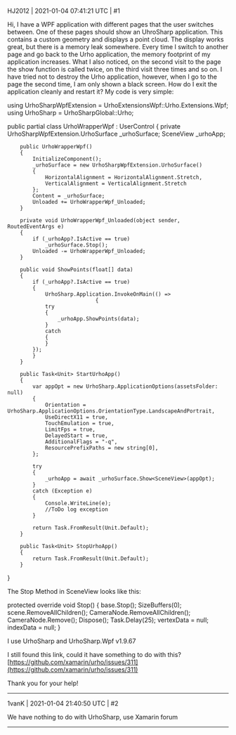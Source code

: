 HJ2012 | 2021-01-04 07:41:21 UTC | #1

Hi, I have a WPF application with different pages that the user switches between. One of these pages should show an UhroSharp application. This contains a custom geometry and displays a point cloud.
The display works great, but there is a memory leak somewhere. Every time I switch to another page and go back to the Urho application, the memory footprint of my application increases. What I also noticed, on the second visit to the page the show function is called twice, on the third visit three times and so on.
I have tried not to destroy the Urho application, however, when I go to the page the second time, I am only shown a black screen.
How do I exit the application cleanly and restart it?
My code is very simple:

using UrhoSharpWpfExtension = UrhoExtensionsWpf::Urho.Extensions.Wpf;
using UrhoSharp = UrhoSharpGlobal::Urho;

public partial class UrhoWrapperWpf : UserControl
    {
        private UrhoSharpWpfExtension.UrhoSurface _urhoSurface;
        SceneView _urhoApp;

        public UrhoWrapperWpf()
        {
            InitializeComponent();
            _urhoSurface = new UrhoSharpWpfExtension.UrhoSurface()
            {
                HorizontalAlignment = HorizontalAlignment.Stretch,
                VerticalAlignment = VerticalAlignment.Stretch
            };
            Content = _urhoSurface;
            Unloaded += UrhoWrapperWpf_Unloaded;
        }

        private void UrhoWrapperWpf_Unloaded(object sender, RoutedEventArgs e)
        {
            if (_urhoApp?.IsActive == true)
                _urhoSurface.Stop();
            Unloaded -= UrhoWrapperWpf_Unloaded;
        }

        public void ShowPoints(float[] data)
        {
            if (_urhoApp?.IsActive == true)
            {
                UrhoSharp.Application.InvokeOnMain(() =>
								{
                try
                {
                    _urhoApp.ShowPoints(data);
                }
                catch
                {
                }
            });
            }
        }

        public Task<Unit> StartUrhoApp()
        {
            var appOpt = new UrhoSharp.ApplicationOptions(assetsFolder: null)
            {
                Orientation = UrhoSharp.ApplicationOptions.OrientationType.LandscapeAndPortrait,
                UseDirectX11 = true,
                TouchEmulation = true,
                LimitFps = true,
                DelayedStart = true,
                AdditionalFlags = "-q",
                ResourcePrefixPaths = new string[0],
            };

            try
            {
                _urhoApp = await _urhoSurface.Show<SceneView>(appOpt);
            }
            catch (Exception e)
            {
                Console.WriteLine(e);
                //ToDo log exception
            }

            return Task.FromResult(Unit.Default);
        }

        public Task<Unit> StopUrhoApp()
        {
            return Task.FromResult(Unit.Default);
        }
}

The Stop Method in SceneView looks like this:

protected override void Stop()
        {
            base.Stop();
            SizeBuffers(0);
            scene.RemoveAllChildren();
            CameraNode.RemoveAllChildren();
            CameraNode.Remove();
            Dispose();
            Task.Delay(25);
            vertexData = null;
            indexData = null;
        }

I use UrhoSharp and UrhoSharp.Wpf v1.9.67

I still found this link, could it have something to do with this?
[https://github.com/xamarin/urho/issues/311](https://github.com/xamarin/urho/issues/311)

Thank you for your help!

-------------------------

1vanK | 2021-01-04 21:40:50 UTC | #2

We have nothing to do with UrhoSharp, use Xamarin forum

-------------------------

